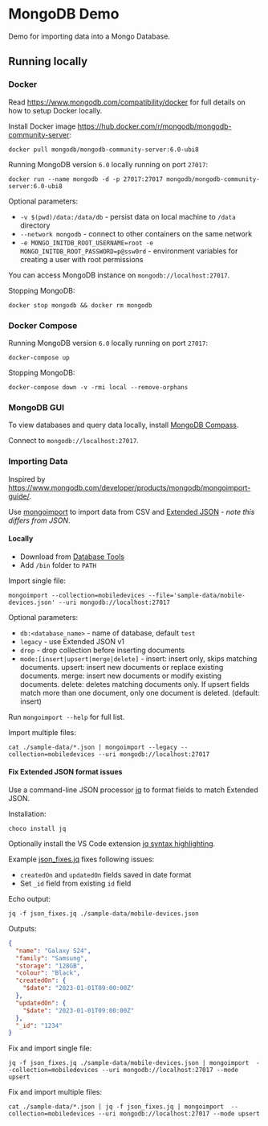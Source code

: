 # MongoDB Demo

Demo for importing data into a Mongo Database.

## Running locally

### Docker

Read https://www.mongodb.com/compatibility/docker for full details on how to setup Docker locally.

Install Docker image https://hub.docker.com/r/mongodb/mongodb-community-server:

```shell
docker pull mongodb/mongodb-community-server:6.0-ubi8
```

Running MongoDB version `6.0` locally running on port `27017`:

```shell
docker run --name mongodb -d -p 27017:27017 mongodb/mongodb-community-server:6.0-ubi8
```

Optional parameters:

* `-v $(pwd)/data:/data/db` - persist data on local machine to `/data` directory
* `--network mongodb` - connect to other containers on the same network
* `-e MONGO_INITDB_ROOT_USERNAME=root -e MONGO_INITDB_ROOT_PASSWORD=p@ssw0rd` - environment variables for creating a user with root permissions

You can access MongoDB instance on `mongodb://localhost:27017`.

Stopping MongoDB:

```shell
docker stop mongodb && docker rm mongodb
```

### Docker Compose

Running MongoDB version `6.0` locally running on port `27017`:

```shell
docker-compose up
```

Stopping MongoDB:

```shell
docker-compose down -v -rmi local --remove-orphans
```

### MongoDB GUI

To view databases and query data locally, install [MongoDB Compass](https://www.mongodb.com/docs/compass/current/).

Connect to `mongodb://localhost:27017`.

### Importing Data

Inspired by https://www.mongodb.com/developer/products/mongodb/mongoimport-guide/.

Use [mongoimport](https://www.mongodb.com/docs/database-tools/mongoimport/) to import data from CSV and [Extended JSON](https://www.mongodb.com/docs/manual/reference/mongodb-extended-json/) - _note this differs from JSON_.

#### Locally

* Download from [Database Tools](https://www.mongodb.com/docs/database-tools/installation/installation/)
* Add `/bin` folder to `PATH`

Import single file:

```shell
mongoimport --collection=mobiledevices --file='sample-data/mobile-devices.json' --uri mongodb://localhost:27017
```

Optional parameters:

* `db:<database_name>` - name of database, default `test`
* `legacy` - use Extended JSON v1
* `drop` - drop collection before inserting documents
* `mode:[insert|upsert|merge|delete]` - insert: insert only, skips matching documents. upsert: insert new documents or replace existing documents. merge: insert new documents or modify existing documents. delete: deletes matching documents only. If upsert fields match more than one document, only one document is deleted. (default: insert)

Run `mongoimport --help` for full list.

Import multiple files:

```shell
cat ./sample-data/*.json | mongoimport --legacy --collection=mobiledevices --uri mongodb://localhost:27017
```

#### Fix Extended JSON format issues

Use a command-line JSON processor [jq](https://jqlang.github.io/jq/) to format fields to match Extended JSON.

Installation:

```shell
choco install jq
```

Optionally install the VS Code extension [jq syntax highlighting](https://marketplace.visualstudio.com/items?itemName=jq-syntax-highlighting.jq-syntax-highlighting).

Example [json_fixes.jq](./json_fixes.jq) fixes following issues:

* `createdOn` and `updatedOn` fields saved in date format
* Set `_id` field from existing `id` field

Echo output:

```shell
jq -f json_fixes.jq ./sample-data/mobile-devices.json
```

Outputs:

```json
{
  "name": "Galaxy S24",
  "family": "Samsung",
  "storage": "128GB",
  "colour": "Black",
  "createdOn": {
    "$date": "2023-01-01T09:00:00Z"
  },
  "updatedOn": {
    "$date": "2023-01-01T09:00:00Z"
  },
  "_id": "1234"
}
```

Fix and import single file:

```shell
jq -f json_fixes.jq ./sample-data/mobile-devices.json | mongoimport  --collection=mobiledevices --uri mongodb://localhost:27017 --mode upsert
```

Fix and import multiple files:

```shell
cat ./sample-data/*.json | jq -f json_fixes.jq | mongoimport  --collection=mobiledevices --uri mongodb://localhost:27017 --mode upsert
```
